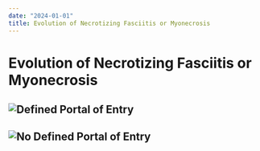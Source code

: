 ```yaml
---
date: "2024-01-01"
title: Evolution of Necrotizing Fasciitis or Myonecrosis
---
```


# Evolution of Necrotizing Fasciitis or Myonecrosis

## ![Defined Portal of Entry](https://i.imgur.com/4aHTBxf.jpg)

## ![No Defined Portal of Entry](https://i.imgur.com/dyxiRgF.jpg)
